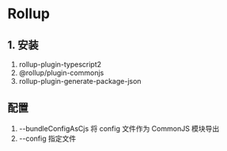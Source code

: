
# Rollup

## 1. 安装
1. rollup-plugin-typescript2
2. @rollup/plugin-commonjs
3. rollup-plugin-generate-package-json

## 配置
1. --bundleConfigAsCjs 将 config 文件作为 CommonJS 模块导出
2. --config 指定文件
